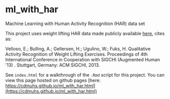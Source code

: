 # ml_with_har
Machine Learning with Human Activity Recognition (HAR) data set  

This project uses weight lifting HAR data made publicly available [here](http://groupware.les.inf.puc-rio.br/har), cites as:  

Velloso, E.; Bulling, A.; Gellersen, H.; Ugulino, W.; Fuks, H. Qualitative Activity Recognition of Weight Lifting Exercises. Proceedings of 4th International Conference in Cooperation with SIGCHI (Augmented Human '13) . Stuttgart, Germany: ACM SIGCHI, 2013.

See `index.html` for a walkthrough of the `.Rmd` script for this project. You can view this page hosted on github pages [here: https://cdmuhs.github.io/ml_with_har.html](https://cdmuhs.github.io/ml_with_har.html)